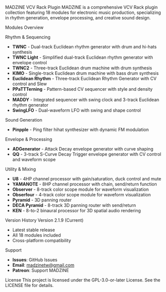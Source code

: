 MADZINE VCV Rack Plugin
MADZINE is a comprehensive VCV Rack plugin collection featuring 18 modules for electronic music production, specializing in rhythm generation, envelope processing, and creative sound design.

Modules Overview

Rhythm & Sequencing
* **TWNC** - Dual-track Euclidean rhythm generator with drum and hi-hats synthesis
* **TWNC Light** - Simplified dual-track Euclidean rhythm generator with envelope control
* **TWNC2** - Three-track Euclidean drum machine with drum synthesis
* **KIMO** - Single-track Euclidean drum machine with bass drum synthesis
* **Euclidean Rhythm** - Three-track Euclidean Rhythm Generator with CV control and Slew
* **PPaTTTerning** - Pattern-based CV sequencer with style and density control
* **MADDY** - Integrated sequencer with swing clock and 3-track Euclidean rhythm generator
* **SwingLFO** - Dual-waveform LFO with swing and shape control

Sound Generation
* **Pinpple** - Ping filter hihat synthesizer with dynamic FM modulation

Envelope & Processing
* **ADGenerator** - Attack Decay envelope generator with curve shaping
* **QQ** - 3-track S-Curve Decay Trigger envelope generator with CV control and waveform scope

Utility & Mixing
* **U8** - 4HP channel processor with gain/saturation, duck control and mute
* **YAMANOTE** - 8HP channel processor with chain, send/return function
* **Observer** - 8-track color scope module for waveform visualization
* **Obserfour** - 4-track color scope module for waveform visualization
* **Pyramid** - 3D panning router
* **DECA Pyramid** - 8-track 3D panning router with send/return
* **KEN** - 8-to-2 binaural processor for 3D spatial audio rendering

Version History
Version 2.1.9 (Current)
* Latest stable release
* All 18 modules included
* Cross-platform compatibility

Support
* **Issues**: GitHub Issues
* **Email**: madzinetw@gmail.com
* **Patreon**: Support MADZINE

License
This project is licensed under the GPL-3.0-or-later License. See the LICENSE file for details.
